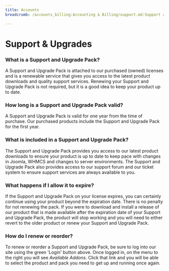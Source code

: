 ```yaml
---
title: Accounts
breadcrumb: /accounts_billing:Accounting & Billing/support.md:Support and Upgrades/

---
```


Support & Upgrades
==================

### What is a Support and Upgrade Pack?

A Support and Upgrade Pack is attached to our purchased (owned) licenses and is a renewable service that gives you access to the latest product downloads and quality support services.  Renewing your Support and Upgrade Pack is not required, but it is a good idea to keep your product up to date.

### How long is a Support and Upgrade Pack valid?

A Support and Upgrade Pack is valid for one year from the time of purchase.  Our purchased products include the Support and Upgrade Pack for the first year.

### What is included in a Support and Upgrade Pack?

The Support and Upgrade Pack provides you access to our latest product downloads to ensure your product is up to date to keep pace with changes in Joomla, WHMCS and changes to server environments.  The Support and Upgrade Pack also provides access to our support forum and our ticket system to ensure support services are always available to you.

### What happens if I allow it to expire?

If the Support and Upgrade Pack on your license expires, you can certainly continue using your product beyond the expiration date.  There is no penalty for not renewing the pack.  If you were to download and install a release of our product that is made available after the expiration date of your Support and Upgrade Pack, the product will stop working and you will need to either revert to the older product or renew your Support and Upgrade Pack.

### How do I renew or reorder?

To renew or reorder a Support and Upgrade Pack, be sure to log into our site using the green 'Login' button above.  Once logged in, on the menu to the right you will see *Available Addons*.  Click that link and you will be able to select the product and pack you need to get up and running once again.